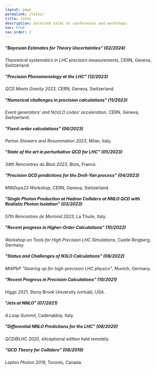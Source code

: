 ```yaml
---
layout: page
permalink: /talks/
title: talks
description: Selected talks at conferences and workshops.
nav: true
nav_order: 2
---
```


##### **"Bayesian Estimates for Theory Uncertainties"** *(02/2024)*
*Theoretical systematics in LHC precision measurements*, CERN, Geneva, Switzerland. 
&nbsp; 
<a href='https://indico.cern.ch/event/1368033/'><i class="fa-solid fa-link"></i></a> 

##### **"Precision Phenomenology at the LHC"** *(12/2023)*
*QCD Meets Gravity 2023*, CERN, Geneva, Switzerland. 
&nbsp; 
<a href='https://indico.cern.ch/event/1317494/'><i class="fa-solid fa-link"></i></a> 
&nbsp; 
<a href='https://cds.cern.ch/record/2883975'><i class="fa-solid fa-video"></i></a>

##### **"Numerical challenges in precision calculations"** *(11/2023)*
*Event generators’ and N(n)LO codes’ acceleration*, CERN, Geneva, Switzerland. 
&nbsp; 
<a href='https://indico.cern.ch/event/1312061'><i class="fa-solid fa-link"></i></a> 
&nbsp; 
<a href='https://indico.cern.ch/event/1312061/contributions/5651962/attachments/2751852/4796637/AlexanderYoheiHuss.mp4'><i class="fa-solid fa-video"></i></a> 
&nbsp; 
<a href='https://github.com/aykhuss/Lectures-MariaLaach-SMPrec/blob/main/org/toy-nlo/README.pdf'><i class="fa-solid fa-code-branch"></i></a>

##### **"Fixed-order calculations"** *(06/2023)*
*Parton Showers and Resummation 2023*, Milan, Italy.
&nbsp; 
<a href='https://indico.cern.ch/event/1202436/'><i class="fa-solid fa-link"></i></a> 

##### **"State of the art in perturbative QCD for LHC"** *(05/2023)*
*34th Rencontres de Blois 2023*, Blois, France.
&nbsp; 
<a href='http://blois.in2p3.fr/2023/index.html'><i class="fa-solid fa-link"></i></a> 

##### **"Precision QCD predictions for the Drell-Yan process"** *(04/2023)*
*MWDays23 Workshop*, CERN, Geneva, Switzerland.
&nbsp; 
<a href='http://blois.in2p3.fr/2023/index.html'><i class="fa-solid fa-link"></i></a> 

##### **"Single Photon Production at Hadron Colliders at NNLO QCD with Realistic Photon Isolation"** *(03/2023)*
*57th Rencontres de Moriond 2023*, La Thuile, Italy.
&nbsp; 
<a href='https://moriond.in2p3.fr/QCD/2023/MorQCD23Prog.html'><i class="fa-solid fa-link"></i></a> 

##### **"Recent progress in Higher-Order Calculations"** *(10/2022)*
*Workshop on Tools for High Precision LHC Simulations*, Castle Ringberg, Germany.
&nbsp; 
<a href='https://indico.mpp.mpg.de/event/8599/'><i class="fa-solid fa-link"></i></a> 

##### **"Status and Challenges of N3LO Calculations"** *(08/2022)*
*MIAPbP "Gearing up for high-precision LHC physics"*, Munich, Germany.
&nbsp; 
<a href='https://www.munich-iapbp.de/hp-lhc-physics2022/schedule'><i class="fa-solid fa-link"></i></a> 

##### **"Recent Progress in Precision Calculations"** *(10/2021)*
*Higgs 2021*, Stony Brook University (virtual), USA.
&nbsp; 
<a href='https://indico.cern.ch/event/1030068/'><i class="fa-solid fa-link"></i></a> 
&nbsp; 
<a href='https://indico.cern.ch/event/1030068/contributions/4408795/attachments/2330670/3973214/GMT20211019-133209_Recording_2560x1440.mp4'><i class="fa-solid fa-video"></i></a> 

##### **"Jets at NNLO"** *(07/2021)*
*A Loop Summit*, Cadenabbia, Italy.
&nbsp; 
<a href='https://indico.desy.de/event/28197/'><i class="fa-solid fa-link"></i></a> 

##### **"Differential NNLO Predictions for the LHC"** *(08/2020)*
*QCD@LHC 2020*, eXceptional edition held remotely.
&nbsp; 
<a href='https://indico.cern.ch/event/913339/contributions/3843883/'><i class="fa-solid fa-link"></i></a> 

##### **"QCD Theory for Colliders"** *(08/2019)*
*Lepton Photon 2019*, Toronto, Canada.
&nbsp; 
<a href='https://indico.cern.ch/event/688643/contributions/3410256/'><i class="fa-solid fa-link"></i></a> 












